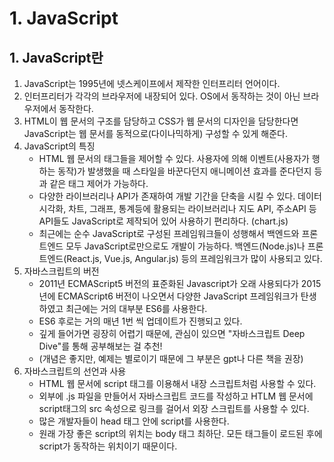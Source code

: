 # 1. JavaScript
## 1. JavaScript란
1. JavaScript는 1995년에 넷스케이프에서 제작한 인터프리터 언어이다.
2. 인터프리터가 각각의 브라우저에 내장되어 있다. OS에서 동작하는 것이 아닌 브라우저에서 동작한다.
3. HTML이 웹 문서의 구조를 담당하고 CSS가 웹 문서의 디자인을 담당한다면 JavaScript는 웹 문서를 동적으로(다이나믹하게) 구성할 수 있게 해준다.
4. JavaScript의 특징
    - HTML 웹 문서의 태그들을 제어할 수 있다. 사용자에 의해 이벤트(사용자가 행하는 동작)가 발생했을 때 스타일을 바꾼다던지 애니메이션 효과를 준다던지 등과 같은 태그 제어가 가능하다. 
    - 다양한 라이브러리나 API가 존재하여 개발 기간을 단축을 시킬 수 있다. 데이터 시각화, 차트, 그래프, 통계등에 활용되는 라이브러리나 지도 API, 주소API 등 API들도 JavaScript로 제작되어 있어 사용하기 편리하다.
    (chart.js)
    - 최근에는 순수 JavaScript로 구성된 프레임워크들이 성행해서 백엔드와 프론트엔드 모두 JavaScript로만으로도 개발이 가능하다. 백엔드(Node.js)나 프론트엔드(React.js, Vue.js, Angular.js) 등의 프레임워크가 많이 사용되고 있다.
5. 자바스크립트의 버전
    - 2011년 ECMAScript5 버전의 표준화된 Javascript가 오래 사용되다가 2015년에 ECMAScript6 버전이 나오면서 다양한 JavaScript 프레임워크가 탄생하였고 최근에는 거의 대부분 ES6를 사용한다.
    - ES6 후로는 거의 매년 1번 씩 업데이트가 진행되고 있다.
    - 깊게 들어가면 굉장히 어렵기 때문에, 관심이 있으면 "자바스크립트 Deep Dive"를 통해 공부해보는 걸 추천!
    - (개념은 좋지만, 예제는 별로이기 때문에 그 부분은 gpt나 다른 책을 권장)
6. 자바스크립트의 선언과 사용
    - HTML 웹 문서에 script 태그를 이용해서 내장 스크립트처럼 사용할 수 있다.
    - 외부에 .js 파일을 만들어서 자바스크립트 코드를 작성하고 HTLM 웹 문서에 script태그의 src 속성으로 링크를 걸어서 외장 스크립트를 사용할 수 있다.
    - 많은 개발자들이 head 태그 안에 script를 사용한다.
    - 원래 가장 좋은 script의 위치는 body 태그 최하단. 모든 태그들이 로드된 후에 script가 동작하는 위치이기 때문이다.